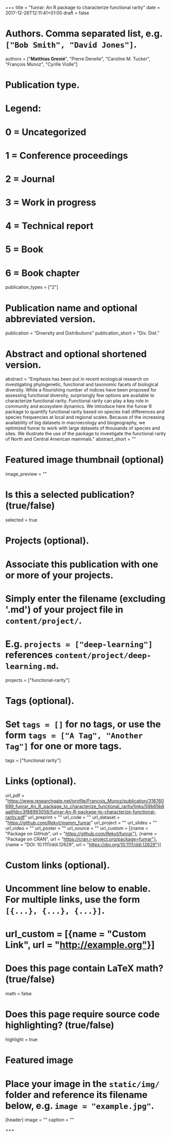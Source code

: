+++
title = "funrar: An R package to characterize functional rarity"
date = 2017-12-26T12:11:41+01:00
draft = false

# Authors. Comma separated list, e.g. `["Bob Smith", "David Jones"]`.
authors = ["**Matthias Grenié**", "Pierre Denelle", "Caroline M. Tucker",
           "François Munoz", "Cyrille Violle"]

# Publication type.
# Legend:
# 0 = Uncategorized
# 1 = Conference proceedings
# 2 = Journal
# 3 = Work in progress
# 4 = Technical report
# 5 = Book
# 6 = Book chapter
publication_types = ["2"]

# Publication name and optional abbreviated version.
publication = "Diversity and Distributions"
publication_short = "Div. Dist."

# Abstract and optional shortened version.
abstract = "Emphasis has been put in recent ecological research on investigating phylogenetic, functional and taxonomic facets of biological diversity. While a flourishing number of indices have been proposed for assessing functional diversity, surprisingly few options are available to characterize functional rarity. Functional rarity can play a key role in community and ecosystem dynamics. We introduce here the funrar R package to quantify functional rarity based on species trait differences and species frequencies at local and regional scales. Because of the increasing availability of big datasets in macroecology and biogeography, we optimized funrar to work with large datasets of thousands of species and sites. We illustrate the use of the package to investigate the functional rarity of North and Central American mammals."
abstract_short = ""

# Featured image thumbnail (optional)
image_preview = ""

# Is this a selected publication? (true/false)
selected = true

# Projects (optional).
#   Associate this publication with one or more of your projects.
#   Simply enter the filename (excluding '.md') of your project file in `content/project/`.
#   E.g. `projects = ["deep-learning"]` references `content/project/deep-learning.md`.
projects = ["functional-rarity"]

# Tags (optional).
#   Set `tags = []` for no tags, or use the form `tags = ["A Tag", "Another Tag"]` for one or more tags.
tags = ["functional rarity"]

# Links (optional).
url_pdf = "https://www.researchgate.net/profile/Francois_Munoz/publication/318760699_funrar_An_R_package_to_characterize_functional_rarity/links/59b65b6aa6fdcc3f88993056/funrar-An-R-package-to-characterize-functional-rarity.pdf"
url_preprint = ""
url_code = ""
url_dataset = "https://github.com/Rekyt/mamm_funrar"
url_project = ""
url_slides = ""
url_video = ""
url_poster = ""
url_source = ""
url_custom = [{name = "Package on GitHub", url = "https://github.com/Rekyt/funrar"},
              {name = "Package on CRAN", url = "https://cran.r-project.org/package=funrar"},
              {name = "DOI: 10.1111/ddi.12629", url = "https://doi.org/10.1111/ddi.12629"}]

# Custom links (optional).
#   Uncomment line below to enable. For multiple links, use the form `[{...}, {...}, {...}]`.
# url_custom = [{name = "Custom Link", url = "http://example.org"}]

# Does this page contain LaTeX math? (true/false)
math = false

# Does this page require source code highlighting? (true/false)
highlight = true

# Featured image
# Place your image in the `static/img/` folder and reference its filename below, e.g. `image = "example.jpg"`.
[header]
image = ""
caption = ""

+++
